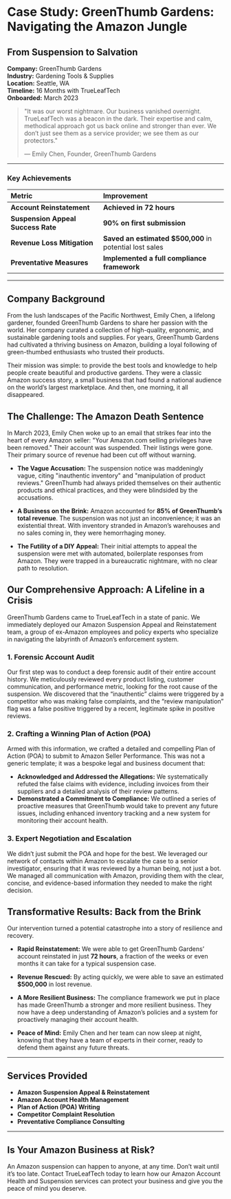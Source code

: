 # Case Study: GreenThumb Gardens: Navigating the Amazon Jungle

## From Suspension to Salvation

**Company:** GreenThumb Gardens  
**Industry:** Gardening Tools & Supplies  
**Location:** Seattle, WA  
**Timeline:** 16 Months with TrueLeafTech  
**Onboarded:** March 2023

> "It was our worst nightmare. Our business vanished overnight. TrueLeafTech was a beacon in the dark. Their expertise and calm, methodical approach got us back online and stronger than ever. We don’t just see them as a service provider; we see them as our protectors."
> 
> — Emily Chen, Founder, GreenThumb Gardens

---

### Key Achievements

| Metric | Improvement |
| :--- | :--- |
| **Account Reinstatement** | **Achieved in 72 hours** |
| **Suspension Appeal Success Rate** | **90% on first submission** |
| **Revenue Loss Mitigation** | **Saved an estimated $500,000** in potential lost sales |
| **Preventative Measures** | **Implemented a full compliance framework** |

---

## Company Background

From the lush landscapes of the Pacific Northwest, Emily Chen, a lifelong gardener, founded GreenThumb Gardens to share her passion with the world. Her company curated a collection of high-quality, ergonomic, and sustainable gardening tools and supplies. For years, GreenThumb Gardens had cultivated a thriving business on Amazon, building a loyal following of green-thumbed enthusiasts who trusted their products.

Their mission was simple: to provide the best tools and knowledge to help people create beautiful and productive gardens. They were a classic Amazon success story, a small business that had found a national audience on the world’s largest marketplace. And then, one morning, it all disappeared.

## The Challenge: The Amazon Death Sentence

In March 2023, Emily Chen woke up to an email that strikes fear into the heart of every Amazon seller: "Your Amazon.com selling privileges have been removed." Their account was suspended. Their listings were gone. Their primary source of revenue had been cut off without warning.

*   **The Vague Accusation:** The suspension notice was maddeningly vague, citing "inauthentic inventory" and "manipulation of product reviews." GreenThumb had always prided themselves on their authentic products and ethical practices, and they were blindsided by the accusations.

*   **A Business on the Brink:** Amazon accounted for **85% of GreenThumb’s total revenue**. The suspension was not just an inconvenience; it was an existential threat. With inventory stranded in Amazon’s warehouses and no sales coming in, they were hemorrhaging money.

*   **The Futility of a DIY Appeal:** Their initial attempts to appeal the suspension were met with automated, boilerplate responses from Amazon. They were trapped in a bureaucratic nightmare, with no clear path to resolution.

## Our Comprehensive Approach: A Lifeline in a Crisis

GreenThumb Gardens came to TrueLeafTech in a state of panic. We immediately deployed our Amazon Suspension Appeal and Reinstatement team, a group of ex-Amazon employees and policy experts who specialize in navigating the labyrinth of Amazon’s enforcement system.

### 1. Forensic Account Audit

Our first step was to conduct a deep forensic audit of their entire account history. We meticulously reviewed every product listing, customer communication, and performance metric, looking for the root cause of the suspension. We discovered that the “inauthentic” claims were triggered by a competitor who was making false complaints, and the “review manipulation” flag was a false positive triggered by a recent, legitimate spike in positive reviews.

### 2. Crafting a Winning Plan of Action (POA)

Armed with this information, we crafted a detailed and compelling Plan of Action (POA) to submit to Amazon Seller Performance. This was not a generic template; it was a bespoke legal and business document that:

*   **Acknowledged and Addressed the Allegations:** We systematically refuted the false claims with evidence, including invoices from their suppliers and a detailed analysis of their review patterns.
*   **Demonstrated a Commitment to Compliance:** We outlined a series of proactive measures that GreenThumb would take to prevent any future issues, including enhanced inventory tracking and a new system for monitoring their account health.

### 3. Expert Negotiation and Escalation

We didn’t just submit the POA and hope for the best. We leveraged our network of contacts within Amazon to escalate the case to a senior investigator, ensuring that it was reviewed by a human being, not just a bot. We managed all communication with Amazon, providing them with the clear, concise, and evidence-based information they needed to make the right decision.

## Transformative Results: Back from the Brink

Our intervention turned a potential catastrophe into a story of resilience and recovery.

*   **Rapid Reinstatement:** We were able to get GreenThumb Gardens’ account reinstated in just **72 hours**, a fraction of the weeks or even months it can take for a typical suspension case.

*   **Revenue Rescued:** By acting quickly, we were able to save an estimated **$500,000** in lost revenue.

*   **A More Resilient Business:** The compliance framework we put in place has made GreenThumb a stronger and more resilient business. They now have a deep understanding of Amazon’s policies and a system for proactively managing their account health.

*   **Peace of Mind:** Emily Chen and her team can now sleep at night, knowing that they have a team of experts in their corner, ready to defend them against any future threats.

---

## Services Provided

*   **Amazon Suspension Appeal & Reinstatement**
*   **Amazon Account Health Management**
*   **Plan of Action (POA) Writing**
*   **Competitor Complaint Resolution**
*   **Preventative Compliance Consulting**

---

## Is Your Amazon Business at Risk?

An Amazon suspension can happen to anyone, at any time. Don’t wait until it’s too late. Contact TrueLeafTech today to learn how our Amazon Account Health and Suspension services can protect your business and give you the peace of mind you deserve.

